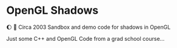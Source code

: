 # OpenGL Shadows
:waxing_gibbous_moon: :flashlight: Circa 2003 Sandbox and demo code for shadows in OpenGL

Just some C++ and OpenGL Code from a grad school course...
